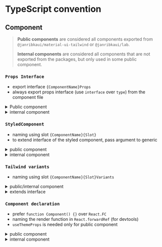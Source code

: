 # TypeScript convention

## Component

> **Public components** are considered all components exported from `@janribkaui/material-ui-tailwind` or `@janribkaui/lab`.
>
> **Internal components** are considered all components that are not exported from the packages, but only used in some public component.

### `Props Interface`

- export interface `{ComponentName}Props`
- always export props interface (use `interface` over `type`) from the component file

<details>
  <summary>Public component</summary>

```ts
// Foo.tsx
export interface FooProps {
  /**
   * If `true`, the component is disabled.
   * @default false
   */
  disabled?: boolean;
  // ...other props
  /**
   * Element placed before the children.
   */
  startIcon?: React.ReactNode;
}
```

</details>
<details>
  <summary>internal component</summary>

```ts
// Bar.tsx
export interface BarProps {
  disabled?: boolean;
  // ...other props
  startIcon?: React.ReactNode;
}
```

</details>

### `StyledComponent`

- naming using slot `{ComponentName}{Slot}`
- to extend interface of the styled component, pass argument to generic

<details>
  <summary>public component</summary>

```ts
const FooRoot = styled(div)`
  // styling
`;

<FooRoot className="JrFoo-root" />
```

</details>
<details>
  <summary>internal component</summary>

```ts
const BarRoot = styled(div)`
  // styling
`;

<BarRoot className="JrBar-root" />
```

</details>

### `Tailwind variants`

- naming using slot `{ComponentName}{Slot}Variants`

<details>
  <summary>public/internal component</summary>

```ts
const fooRootVariants = tv({
  // styling
});

<FooRoot className=mergeStyles("JrFoo-root", fooRootVariants({})) />
```

</details>
<details>
  <summary>extends interface</summary>

```ts
const barRootVariants = tv({
  extend: fooRootVariants,
  // styling
});
```
</details>

### `Component declaration`

- prefer `function Component() {}` over `React.FC`
- naming the render function in `React.forwardRef` (for devtools)
- `useThemeProps` is needed only for public component

<details>
  <summary>public component</summary>

```ts
const Foo = React.forwardRef<HTMLSpanElement, FooProps>(function Foo(inProps, ref) => {
  // pass args like this, otherwise will get error about theme at return section
  const props = useThemeProps<Theme, FooProps, 'JrFoo'>({
    props: inProps,
    name: 'JrFoo',
  });
  const { children, className, ...other } = props

  // ...implementation

  return (
    <FooRoot
      ref={ref}
      className={mergeStyles("JrFoo-root", fooRootVariants({}), className)}
      {...other}
    >
      {children}
    </FooRoot>
  )
})
```

</details>
<details>
  <summary>internal component</summary>

```ts
const BarRoot = styled.div({
  // Styles
}));

// if this component does not need React.forwardRef, don't use React.FC
const Bar = (props: BarProps) => {
  const { className, selected, ...other } = props;
  return <BarRoot className={mergeStyles("JrBar-root", bsrRootVariants({}), className)} {...other} />;
};
```

</details>
